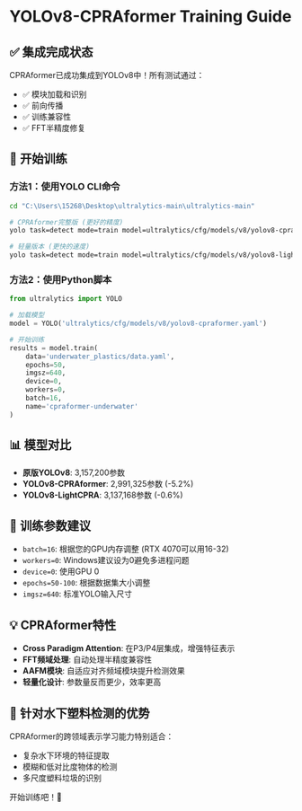 # YOLOv8-CPRAformer Training Guide

## ✅ 集成完成状态
CPRAformer已成功集成到YOLOv8中！所有测试通过：
- ✅ 模块加载和识别
- ✅ 前向传播
- ✅ 训练兼容性  
- ✅ FFT半精度修复

## 🚀 开始训练

### 方法1：使用YOLO CLI命令
```bash
cd "C:\Users\15268\Desktop\ultralytics-main\ultralytics-main"

# CPRAformer完整版 (更好的精度)
yolo task=detect mode=train model=ultralytics/cfg/models/v8/yolov8-cpraformer.yaml data=underwater_plastics/data.yaml epochs=50 imgsz=640 device=0 workers=0 batch=16

# 轻量版本 (更快的速度)
yolo task=detect mode=train model=ultralytics/cfg/models/v8/yolov8-lightcpra.yaml data=underwater_plastics/data.yaml epochs=50 imgsz=640 device=0 workers=0 batch=16
```

### 方法2：使用Python脚本
```python
from ultralytics import YOLO

# 加载模型
model = YOLO('ultralytics/cfg/models/v8/yolov8-cpraformer.yaml')

# 开始训练
results = model.train(
    data='underwater_plastics/data.yaml',
    epochs=50,
    imgsz=640,
    device=0,
    workers=0,
    batch=16,
    name='cpraformer-underwater'
)
```

## 📊 模型对比
- **原版YOLOv8**: 3,157,200参数
- **YOLOv8-CPRAformer**: 2,991,325参数 (-5.2%)  
- **YOLOv8-LightCPRA**: 3,137,168参数 (-0.6%)

## 🔧 训练参数建议
- `batch=16`: 根据您的GPU内存调整 (RTX 4070可以用16-32)
- `workers=0`: Windows建议设为0避免多进程问题
- `device=0`: 使用GPU 0
- `epochs=50-100`: 根据数据集大小调整
- `imgsz=640`: 标准YOLO输入尺寸

## 💡 CPRAformer特性
- **Cross Paradigm Attention**: 在P3/P4层集成，增强特征表示
- **FFT频域处理**: 自动处理半精度兼容性
- **AAFM模块**: 自适应对齐频域模块提升检测效果
- **轻量化设计**: 参数量反而更少，效率更高

## 🎯 针对水下塑料检测的优势
CPRAformer的跨领域表示学习能力特别适合：
- 复杂水下环境的特征提取
- 模糊和低对比度物体的检测
- 多尺度塑料垃圾的识别

开始训练吧！🚀